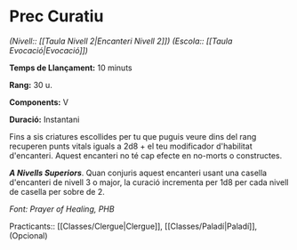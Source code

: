 # Prec Curatiu

*(Nivell:: [[Taula Nivell 2|Encanteri Nivell 2]]) (Escola:: [[Taula Evocació|Evocació]])*

**Temps de Llançament:** 10 minuts

**Rang:** 30 u.

**Components:** V

**Duració:** Instantani

Fins a sis criatures escollides per tu que puguis veure dins del rang recuperen punts vitals iguals a 2d8 + el teu modificador d'habilitat d'encanteri. Aquest encanteri no té cap efecte en no-morts o constructes.

***A Nivells Superiors***. Quan conjuris aquest encanteri usant una casella d'encanteri de nivell 3 o major, la curació incrementa per 1d8 per cada nivell de casella per sobre de 2.


*Font: Prayer of Healing, PHB*



Practicants:: [[Classes/Clergue|Clergue]], [[Classes/Paladí|Paladí]], (Opcional)